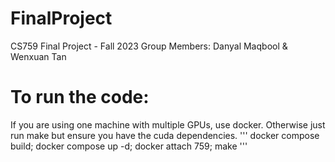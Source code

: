 # FinalProject
CS759 Final Project - Fall 2023 Group Members: Danyal Maqbool & Wenxuan Tan

# To run the code:
If you are using one machine with multiple GPUs, use docker.
Otherwise just run make but ensure you have the cuda dependencies.
'''
docker compose build; docker compose up -d; docker attach 759;
make
'''
